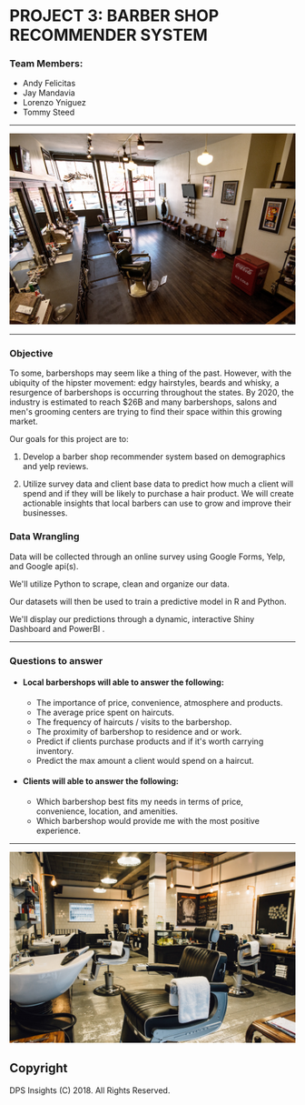 
# PROJECT 3: BARBER SHOP RECOMMENDER SYSTEM

### Team Members:
* Andy Felicitas
* Jay Mandavia
* Lorenzo Yniguez
* Tommy Steed

<hr>

![title](img/barbershop.jpg)
<hr>

### Objective

To some, barbershops may seem like a thing of the past. However, with the ubiquity of the hipster movement: edgy hairstyles, beards and whisky, a resurgence of barbershops is occurring throughout the states.  By 2020, the industry is estimated to reach $26B and many barbershops, salons and men's grooming centers are trying to find their space within this growing market. 

Our goals for this project are to:

1) Develop a barber shop recommender system based on demographics and yelp reviews. 

2) Utilize survey data and client base data to predict how much a client will spend and if they will be likely to purchase a hair product. We will create actionable insights that local barbers can use to grow and improve their businesses.

### Data Wrangling

Data will be collected through an online survey using Google Forms, Yelp, and Google api(s). 

We'll utilize Python to scrape, clean and organize our data.

Our datasets will then be used to train a predictive model in R and Python.

We'll display our predictions through a dynamic, interactive Shiny Dashboard and PowerBI  .

<hr>

### Questions to answer
* #### Local barbershops will able to answer the following:

    * The importance of price, convenience, atmosphere and products.
    * The average price spent on haircuts.
    * The frequency of haircuts / visits to the barbershop.
    * The proximity of barbershop to residence and or work.
    * Predict if clients purchase products and if it's worth carrying inventory.
    * Predict the max amount a client would spend on a haircut.

* #### Clients will able to answer the following:
    * Which barbershop best fits my needs in terms of price, convenience, location, and amenities.
    * Which barbershop would provide me with the most positive experience.

<hr>

![title](img/barbershop2.jpg)
<br>

## Copyright

DPS Insights (C) 2018. All Rights Reserved.


